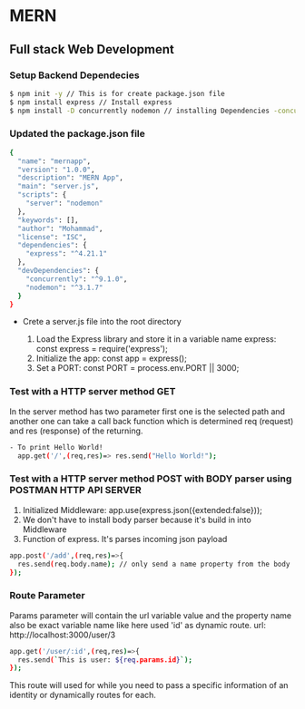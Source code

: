 # MERN 
## Full stack Web Development

### Setup Backend Dependecies
```bash
$ npm init -y // This is for create package.json file
$ npm install express // Install express 
$ npm install -D concurrently nodemon // installing Dependencies -concurrently following to allows multiple command to start both frontend and backend. and another -nodemon monitor to changes and restart the server.
```
### Updated the package.json file
```bash
{
  "name": "mernapp",
  "version": "1.0.0",
  "description": "MERN App",
  "main": "server.js",
  "scripts": {
    "server": "nodemon"
  },
  "keywords": [],
  "author": "Mohammad",
  "license": "ISC",
  "dependencies": {
    "express": "^4.21.1"
  },
  "devDependencies": {
    "concurrently": "^9.1.0",
    "nodemon": "^3.1.7"
  }
}
```
<ul>
  <li>Crete a server.js file into the root directory</li>
  <ol>
    <li>Load the Express library and store it in a variable name express: const express = require('express');</li>
    <li>Initialize the app: const app = express();</li>
    <li>Set a PORT: const PORT = process.env.PORT || 3000;</li>
  </ol>
</ul>

### Test with a HTTP server method GET
In the server method has two parameter first one is the selected path and another one can take a call back function which is determined req (request) and res (response) of the returning. 
```bash
- To print Hello World!
  app.get('/',(req,res)=> res.send("Hello World!");
```
### Test with a HTTP server method POST with BODY parser using POSTMAN HTTP API SERVER
<ol>
  <li>Initialized Middleware: app.use(express.json({extended:false}));</li>
  <li>We don't have to install body parser because it's build in into Middleware</li> 
  <li>Function of express. It's parses incoming json payload</li> 
</ol>

```bash
app.post('/add',(req,res)=>{
  res.send(req.body.name); // only send a name property from the body
});
```

### Route Parameter
Params parameter will contain the url variable value and the property name also be exact variable name like here used 'id' as dynamic route.
url: http://localhost:3000/user/3

```bash
app.get('/user/:id',(req,res)=>{
  res.send(`This is user: ${req.params.id}`);
});
```
This route will used for while you need to pass a specific information of an identity or dynamically routes for each.
